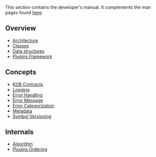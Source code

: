 This section contains the developer's manual.
It complements the man pages found [here](/doc/help).

## Overview

- [Architecture](architecture.md)
- [Classes](classes.md)
- [Data structures](data-structures.md)
- [Plugins Framework](plugins-framework.md)

## Concepts

- [KDB Contracts](kdb-contracts.md)
- [Logging](logging.md)
- [Error Handling](error-handling.md)
- [Error Message](error-message.md)
- [Error Categorization](error-categorization.md)
- [Metadata](metadata.md)
- [Symbol Versioning](symbol-versioning.md)

## Internals

- [Algorithm](algorithm.md)
- [Plugins Ordering](plugins-ordering.md)
